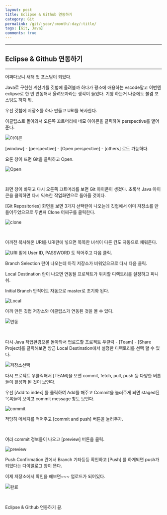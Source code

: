 ```yaml
---
layout: post
title: Eclipse & Github 연동하기
category: Git
permalink: /git/:year/:month/:day/:title/
tags: [Git, Java]
comments: true
---
```


---

## Eclipse & Github 연동하기

---

어쩌다보니 새해 첫 포스팅이 되었다.

Java로 구현한 계산기를 깃헙에 올려볼까 하다가 평소에 애용하는 vscode말고 이번엔 eclipse로 한 번 연동해서 올려보자라는 생각이 들었다. 기왕 하는거 나중에도 볼겸 포스팅도 하지 뭐.

우선 깃헙에 저장소를 하나 만들고 URI를 복사한다.

이클립스로 돌아와서 오른쪽 끄트머리에 네모 아이콘을 클릭하여 perspective를 열어준다.

![아이콘](/assets/post/java/2021-01-01-java-02.JPG)

[window] - [perspective] - [Open perspective] - [others] 로도 가능하다.

요론 창이 뜨면 Git을 클릭하고 Open.

![Open](/assets/post/java/2021-01-01-java-01.JPG)

<br>

화면 창이 바뀌고 다시 오른쪽 끄트머리를 보면 Git 아이콘이 생겼다. 초록색 Java 아이콘을 클릭하면 다시 익숙한 작업화면으로 돌아올 것이다.

[Git Repositories] 화면을 보면 3가지 선택란이 나오는데 깃헙에서 이미 저장소를 만들어두었으므로 두번째 Clone 어쩌구를 클릭한다.

![clone](/assets/post/java/2021-01-01-java-03.JPG)

<br>

아까전 복사해온 URI를 URI란에 넣으면 똑똑한 녀석이 다른 칸도 자동으로 채워준다.

![URI](/assets/post/java/2021-01-01-java-04.JPG)
밑에 User ID, PASSWORD 도 적어주고 다음 클릭.

Branch Selection 란이 나오는데 아직 저장소가 비워있으므로 다시 다음 클릭.

Local Destination 란이 나오면 연동될 프로젝트가 위치할 디렉토리를 설정하고 피니쉬.

Initial Branch 안적어도 자동으로 master로 초기화 된다.

![Local](/assets/post/java/2021-01-01-java-06.JPG)

아까 만든 깃헙 저장소와 이클립스가 연동된 것을 볼 수 있다.

![연동](/assets/post/java/2021-01-01-java-07.JPG)

<br>

다시 Java 작업환경으롣 돌아와서 업로드할 프로젝트 우클릭 - [Team] - [Share Project]를 클릭해보면 방금 Local Destination에서 설정한 디렉토리를 선택 할 수 있다.

![저장소선택](/assets/post/java/2021-01-01-java-08.JPG)

다시 프로젝트 우클릭해서 [TEAM]을 보면 commit, fetch, pull, push 등 다양한 버튼들이 활성화 된 것이 보인다.

우선 [Add to index] 를 클릭하여 Add를 해주고 Commit을 눌러주게 되면 staged된 목록들이 보이고 commit message 창도 보인다.

![commit](/assets/post/java/2021-01-01-java-09.JPG)

적당히 메세지를 적어주고 [commit and push] 버튼을 눌러주자.

<br>

여러 commit 정보들이 나오고 [preview] 버튼을 클릭.

![preview](/assets/post/java/2021-01-01-java-10.JPG)

Push Confirmation 란에서 Branch 기타등등 확인하고 [Push] 를 하게되면 push가 되었다는 다이얼로그 창이 뜬다.

이제 저장소에서 확인을 해보면~~~ 업로드가 되어있다.

![완료](/assets/post/java/2021-01-01-java-11.JPG)

<br>

Eclipse & Github 연동하기 끝.

<br>

<br>
